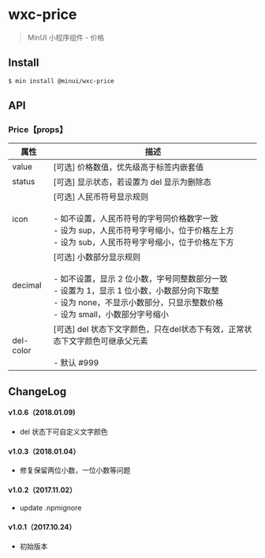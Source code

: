 # wxc-price

> MinUI 小程序组件 - 价格

## Install

``` bash
$ min install @minui/wxc-price
```

## API

### Price【props】

| 属性 | 描述 |
| --- | --- |
| value | [可选] 价格数值，优先级高于标签内嵌套值 |
| status | [可选] 显示状态，若设置为 del 显示为删除态 |
| icon | [可选] 人民币符号显示规则 <br/><br/> - 如不设置，人民币符号的字号同价格数字一致 <br/> - 设为 sup，人民币符号字号缩小，位于价格左上方 <br/> - 设为 sub，人民币符号字号缩小，位于价格左下方 |
| decimal | [可选] 小数部分显示规则 <br/><br/> - 如不设置，显示 2 位小数，字号同整数部分一致 <br/> - 设置为 1，显示 1 位小数，小数部分向下取整 <br/> - 设为 none，不显示小数部分，只显示整数价格 <br/> - 设为 small，小数部分字号缩小|
| del-color | [可选] del 状态下文字颜色，只在del状态下有效，正常状态下文字颜色可继承父元素 <br/><br/> - 默认 #999|

##  ChangeLog

#### v1.0.6（2018.01.09)
- del 状态下可自定义文字颜色

#### v1.0.3（2018.01.04）

- 修复保留两位小数，一位小数等问题

#### v1.0.2（2017.11.02）

- update .npmignore

#### v1.0.1（2017.10.24）

- 初始版本
